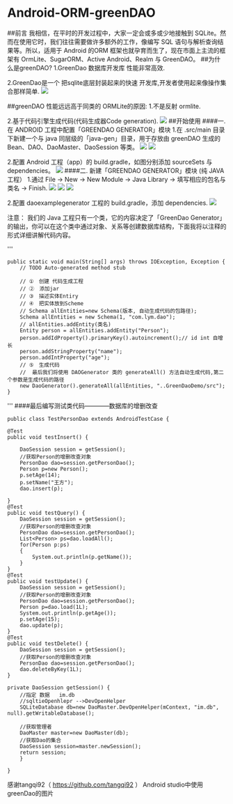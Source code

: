 # Android-ORM-greenDAO
##前言
我相信，在平时的开发过程中，大家一定会或多或少地接触到 SQLite。然而在使用它时，我们往往需要做许多额外的工作，像编写 SQL 语句与解析查询结果等。所以，适用于 Android 的ORM 框架也就孕育而生了，现在市面上主流的框架有 OrmLite、SugarORM、Active Android、Realm 与 GreenDAO。
##为什么是greenDAO?
1.GreenDao 数据库开发库 性能非常高效.

2.GreenDao是一个 把sqlite底层封装起来的快速 开发库,开发者使用起来像操作集合那样简单.
![](https://github.com/YangMian/Android-ORM-greenDAO/blob/master/raw/1.png) 

##greenDAO 性能远远高于同类的 ORMLite的原因:
1.不是反射 ormlite.

2.基于代码引擎生成代码(代码生成器Code generation).
![](https://github.com/YangMian/Android-ORM-greenDAO/blob/master/raw/2.png)
##开始使用
####一. 在 ANDROID 工程中配置「GREENDAO GENERATOR」模块
1.在 .src/main 目录下新建一个与 java 同层级的「java-gen」目录，用于存放由 greenDAO 生成的 Bean、DAO、DaoMaster、DaoSession 等类。
![](https://github.com/YangMian/Android-ORM-greenDAO/blob/master/raw/3.png)
![](https://github.com/YangMian/Android-ORM-greenDAO/blob/master/raw/4.png)

2.配置 Android 工程（app）的 build.gradle，如图分别添加 sourceSets 与dependencies。 
![](https://github.com/YangMian/Android-ORM-greenDAO/blob/master/raw/5.png)
####二. 新建「GREENDAO GENERATOR」模块 (纯 JAVA 工程）
1.通过 File -> New -> New Module -> Java Library -> 填写相应的包名与类名 -> Finish.
![](https://github.com/YangMian/Android-ORM-greenDAO/blob/master/raw/6.png)
![](https://github.com/YangMian/Android-ORM-greenDAO/blob/master/raw/7.png)
![](https://github.com/YangMian/Android-ORM-greenDAO/blob/master/raw/8.png)

2.配置 daoexamplegenerator 工程的 build.gradle，添加 dependencies.
![](https://github.com/YangMian/Android-ORM-greenDAO/blob/master/raw/9.png)


注意： 我们的 Java 工程只有一个类，它的内容决定了「GreenDao Generator」的输出，你可以在这个类中通过对象、关系等创建数据库结构，下面我将以注释的形式详细讲解代码内容。

'''

    public static void main(String[] args) throws IOException, Exception {
		// TODO Auto-generated method stub

		// ①　创建 代码生成工程
		// ②　添加jar
		// ③　描述实体Entiry
		// ④　把实体放到Scheme
		// Schema allEntities=new Schema(版本, 自动生成代码的包路径);
		Schema allEntities = new Schema(1, "com.lym.dao");
		// allEntities.addEntity(类名)
		Entity person = allEntities.addEntity("Person");
		person.addIdProperty().primaryKey().autoincrement();// id int 自增长
		person.addStringProperty("name");
		person.addIntProperty("age");
		// ⑤　生成代码
		//  最后我们将使用 DAOGenerator 类的 generateAll() 方法自动生成代码,第二个参数是生成代码的路径
		new DaoGenerator().generateAll(allEntities, "..GreenDaoDemo/src");
	}

'''
####最后编写测试类代码————数据库的增删改查

    public class TestPersonDao extends AndroidTestCase {

	@Test
	public void testInsert() {
		
		DaoSession session = getSession();
		//获取Person的增删改查对象
		PersonDao dao=session.getPersonDao();
		Person p=new Person();
		p.setAge(14);
		p.setName("王方");
		dao.insert(p);
		
	}
	@Test
	public void testQuery() {
		DaoSession session = getSession();
		//获取Person的增删改查对象
		PersonDao dao=session.getPersonDao();
		List<Person> ps=dao.loadAll();
		for(Person p:ps)
		{
			System.out.println(p.getName());
		}
	}
	@Test
	public void testUpdate() {
		DaoSession session = getSession();
		//获取Person的增删改查对象
		PersonDao dao=session.getPersonDao();
		Person p=dao.load(1L);
		System.out.println(p.getAge());
		p.setAge(15);
		dao.update(p);
	}
	@Test
	public void testDelete() {
		DaoSession session = getSession();
		//获取Person的增删改查对象
		PersonDao dao=session.getPersonDao();
		dao.deleteByKey(1L);
	}

	private DaoSession getSession() {
		//指定 数据   im.db
		//sqltieOpenhlepr -->DevOpenHelper
		SQLiteDatabase db=new DaoMaster.DevOpenHelper(mContext, "im.db", null).getWritableDatabase();

		//获取管理者
		DaoMaster master=new DaoMaster(db);
		//获取Dao的集合
		DaoSession session=master.newSession();
		return session;
    	}

    }
  
  感谢tangqi92（ https://github.com/tangqi92 ） Android studio中使用greenDao的图片



